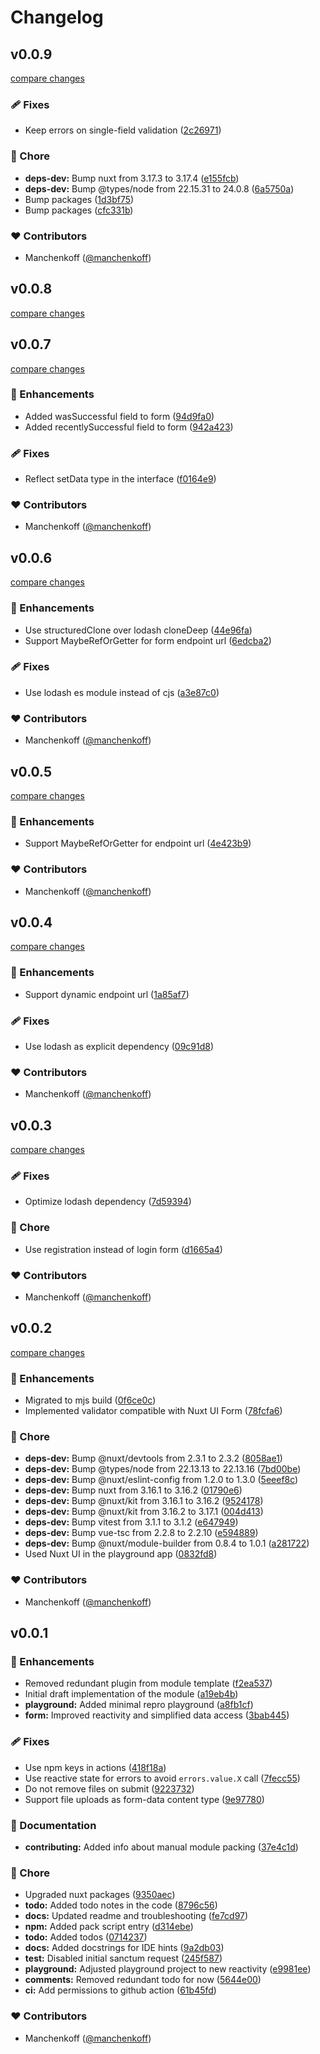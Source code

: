 # Changelog


## v0.0.9

[compare changes](https://github.com/manchenkoff/nuxt-sanctum-precognition/compare/v0.0.8...v0.0.9)

### 🩹 Fixes

- Keep errors on single-field validation ([2c26971](https://github.com/manchenkoff/nuxt-sanctum-precognition/commit/2c26971))

### 🏡 Chore

- **deps-dev:** Bump nuxt from 3.17.3 to 3.17.4 ([e155fcb](https://github.com/manchenkoff/nuxt-sanctum-precognition/commit/e155fcb))
- **deps-dev:** Bump @types/node from 22.15.31 to 24.0.8 ([6a5750a](https://github.com/manchenkoff/nuxt-sanctum-precognition/commit/6a5750a))
- Bump packages ([1d3bf75](https://github.com/manchenkoff/nuxt-sanctum-precognition/commit/1d3bf75))
- Bump packages ([cfc331b](https://github.com/manchenkoff/nuxt-sanctum-precognition/commit/cfc331b))

### ❤️ Contributors

- Manchenkoff ([@manchenkoff](https://github.com/manchenkoff))

## v0.0.8

[compare changes](https://github.com/manchenkoff/nuxt-sanctum-precognition/compare/v0.0.7...v0.0.8)

## v0.0.7

[compare changes](https://github.com/manchenkoff/nuxt-sanctum-precognition/compare/v0.0.6...v0.0.7)

### 🚀 Enhancements

- Added wasSuccessful field to form ([94d9fa0](https://github.com/manchenkoff/nuxt-sanctum-precognition/commit/94d9fa0))
- Added recentlySuccessful field to form ([942a423](https://github.com/manchenkoff/nuxt-sanctum-precognition/commit/942a423))

### 🩹 Fixes

- Reflect setData type in the interface ([f0164e9](https://github.com/manchenkoff/nuxt-sanctum-precognition/commit/f0164e9))

### ❤️ Contributors

- Manchenkoff ([@manchenkoff](https://github.com/manchenkoff))

## v0.0.6

[compare changes](https://github.com/manchenkoff/nuxt-sanctum-precognition/compare/v0.0.5...v0.0.6)

### 🚀 Enhancements

- Use structuredClone over lodash cloneDeep ([44e96fa](https://github.com/manchenkoff/nuxt-sanctum-precognition/commit/44e96fa))
- Support MaybeRefOrGetter for form endpoint url ([6edcba2](https://github.com/manchenkoff/nuxt-sanctum-precognition/commit/6edcba2))

### 🩹 Fixes

- Use lodash es module instead of cjs ([a3e87c0](https://github.com/manchenkoff/nuxt-sanctum-precognition/commit/a3e87c0))

### ❤️ Contributors

- Manchenkoff ([@manchenkoff](https://github.com/manchenkoff))

## v0.0.5

[compare changes](https://github.com/manchenkoff/nuxt-sanctum-precognition/compare/v0.0.4...v0.0.5)

### 🚀 Enhancements

- Support MaybeRefOrGetter for endpoint url ([4e423b9](https://github.com/manchenkoff/nuxt-sanctum-precognition/commit/4e423b9))

### ❤️ Contributors

- Manchenkoff ([@manchenkoff](https://github.com/manchenkoff))

## v0.0.4

[compare changes](https://github.com/manchenkoff/nuxt-sanctum-precognition/compare/v0.0.3...v0.0.4)

### 🚀 Enhancements

- Support dynamic endpoint url ([1a85af7](https://github.com/manchenkoff/nuxt-sanctum-precognition/commit/1a85af7))

### 🩹 Fixes

- Use lodash as explicit dependency ([09c91d8](https://github.com/manchenkoff/nuxt-sanctum-precognition/commit/09c91d8))

### ❤️ Contributors

- Manchenkoff ([@manchenkoff](https://github.com/manchenkoff))

## v0.0.3

[compare changes](https://github.com/manchenkoff/nuxt-sanctum-precognition/compare/v0.0.2...v0.0.3)

### 🩹 Fixes

- Optimize lodash dependency ([7d59394](https://github.com/manchenkoff/nuxt-sanctum-precognition/commit/7d59394))

### 🏡 Chore

- Use registration instead of login form ([d1665a4](https://github.com/manchenkoff/nuxt-sanctum-precognition/commit/d1665a4))

### ❤️ Contributors

- Manchenkoff ([@manchenkoff](https://github.com/manchenkoff))

## v0.0.2

[compare changes](https://github.com/manchenkoff/nuxt-sanctum-precognition/compare/v0.0.1...v0.0.2)

### 🚀 Enhancements

- Migrated to mjs build ([0f6ce0c](https://github.com/manchenkoff/nuxt-sanctum-precognition/commit/0f6ce0c))
- Implemented validator compatible with Nuxt UI Form ([78fcfa6](https://github.com/manchenkoff/nuxt-sanctum-precognition/commit/78fcfa6))

### 🏡 Chore

- **deps-dev:** Bump @nuxt/devtools from 2.3.1 to 2.3.2 ([8058ae1](https://github.com/manchenkoff/nuxt-sanctum-precognition/commit/8058ae1))
- **deps-dev:** Bump @types/node from 22.13.13 to 22.13.16 ([7bd00be](https://github.com/manchenkoff/nuxt-sanctum-precognition/commit/7bd00be))
- **deps-dev:** Bump @nuxt/eslint-config from 1.2.0 to 1.3.0 ([5eeef8c](https://github.com/manchenkoff/nuxt-sanctum-precognition/commit/5eeef8c))
- **deps-dev:** Bump nuxt from 3.16.1 to 3.16.2 ([01790e6](https://github.com/manchenkoff/nuxt-sanctum-precognition/commit/01790e6))
- **deps-dev:** Bump @nuxt/kit from 3.16.1 to 3.16.2 ([9524178](https://github.com/manchenkoff/nuxt-sanctum-precognition/commit/9524178))
- **deps-dev:** Bump @nuxt/kit from 3.16.2 to 3.17.1 ([004d413](https://github.com/manchenkoff/nuxt-sanctum-precognition/commit/004d413))
- **deps-dev:** Bump vitest from 3.1.1 to 3.1.2 ([e647949](https://github.com/manchenkoff/nuxt-sanctum-precognition/commit/e647949))
- **deps-dev:** Bump vue-tsc from 2.2.8 to 2.2.10 ([e594889](https://github.com/manchenkoff/nuxt-sanctum-precognition/commit/e594889))
- **deps-dev:** Bump @nuxt/module-builder from 0.8.4 to 1.0.1 ([a281722](https://github.com/manchenkoff/nuxt-sanctum-precognition/commit/a281722))
- Used Nuxt UI in the playground app ([0832fd8](https://github.com/manchenkoff/nuxt-sanctum-precognition/commit/0832fd8))

### ❤️ Contributors

- Manchenkoff ([@manchenkoff](https://github.com/manchenkoff))

## v0.0.1


### 🚀 Enhancements

- Removed redundant plugin from module template ([f2ea537](https://github.com/manchenkoff/nuxt-sanctum-precognition/commit/f2ea537))
- Initial draft implementation of the module ([a19eb4b](https://github.com/manchenkoff/nuxt-sanctum-precognition/commit/a19eb4b))
- **playground:** Added minimal repro playground ([a8fb1cf](https://github.com/manchenkoff/nuxt-sanctum-precognition/commit/a8fb1cf))
- **form:** Improved reactivity and simplified data access ([3bab445](https://github.com/manchenkoff/nuxt-sanctum-precognition/commit/3bab445))

### 🩹 Fixes

- Use npm keys in actions ([418f18a](https://github.com/manchenkoff/nuxt-sanctum-precognition/commit/418f18a))
- Use reactive state for errors to avoid `errors.value.X` call ([7fecc55](https://github.com/manchenkoff/nuxt-sanctum-precognition/commit/7fecc55))
- Do not remove files on submit ([9223732](https://github.com/manchenkoff/nuxt-sanctum-precognition/commit/9223732))
- Support file uploads as form-data content type ([9e97780](https://github.com/manchenkoff/nuxt-sanctum-precognition/commit/9e97780))

### 📖 Documentation

- **contributing:** Added info about manual module packing ([37e4c1d](https://github.com/manchenkoff/nuxt-sanctum-precognition/commit/37e4c1d))

### 🏡 Chore

- Upgraded nuxt packages ([9350aec](https://github.com/manchenkoff/nuxt-sanctum-precognition/commit/9350aec))
- **todo:** Added todo notes in the code ([8796c56](https://github.com/manchenkoff/nuxt-sanctum-precognition/commit/8796c56))
- **docs:** Updated readme and troubleshooting ([fe7cd97](https://github.com/manchenkoff/nuxt-sanctum-precognition/commit/fe7cd97))
- **npm:** Added pack script entry ([d314ebe](https://github.com/manchenkoff/nuxt-sanctum-precognition/commit/d314ebe))
- **todo:** Added todos ([0714237](https://github.com/manchenkoff/nuxt-sanctum-precognition/commit/0714237))
- **docs:** Added docstrings for IDE hints ([9a2db03](https://github.com/manchenkoff/nuxt-sanctum-precognition/commit/9a2db03))
- **test:** Disabled initial sanctum request ([245f587](https://github.com/manchenkoff/nuxt-sanctum-precognition/commit/245f587))
- **playground:** Adjusted playground project to new reactivity ([e9981ee](https://github.com/manchenkoff/nuxt-sanctum-precognition/commit/e9981ee))
- **comments:** Removed redundant todo for now ([5644e00](https://github.com/manchenkoff/nuxt-sanctum-precognition/commit/5644e00))
- **ci:** Add permissions to github action ([61b45fd](https://github.com/manchenkoff/nuxt-sanctum-precognition/commit/61b45fd))

### ❤️ Contributors

- Manchenkoff ([@manchenkoff](https://github.com/manchenkoff))

